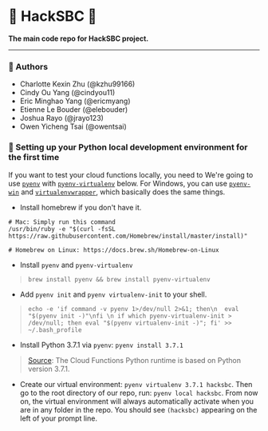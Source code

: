 # :bank: HackSBC :bank:
__The main code repo for HackSBC project.__

***

### :busts_in_silhouette: Authors
 - Charlotte Kexin Zhu (@kzhu99166)
 - Cindy Ou Yang (@cindyou11)
 - Eric Minghao Yang (@ericmyang)
 - Etienne Le Bouder (@elebouder)
 - Joshua Rayo (@jrayo123)
 - Owen Yicheng Tsai (@owentsai)

### :snake: Setting up your Python local development environment for the first time

If you want to test your cloud functions locally, you need to We're going to use [`pyenv`](https://github.com/pyenv/pyenv) with [`pyenv-virtualenv`](https://github.com/pyenv/pyenv-virtualenv) below. For Windows, you can use [`pyenv-win`](https://github.com/pyenv-win/pyenv-win) and [`virtualenvwrapper`](https://virtualenvwrapper.readthedocs.io/en/latest/), which basically does the same things.

* Install homebrew if you don't have it.
```
# Mac: Simply run this command
/usr/bin/ruby -e "$(curl -fsSL https://raw.githubusercontent.com/Homebrew/install/master/install)"

# Homebrew on Linux: https://docs.brew.sh/Homebrew-on-Linux
```

* Install `pyenv` and `pyenv-virtualenv`

> `brew install pyenv && brew install pyenv-virtualenv`

* Add `pyenv init` and `pyenv virtualenv-init` to your shell.
> ` echo -e 'if command -v pyenv 1>/dev/null 2>&1; then\n  eval "$(pyenv init -)"\nfi \n if which pyenv-virtualenv-init > /dev/null; then eval "$(pyenv virtualenv-init -)"; fi' >> ~/.bash_profile
`


* Install Python 3.7.1 via `pyenv`: `pyenv install 3.7.1`
> [Source](https://cloud.google.com/functions/docs/concepts/python-runtime): The Cloud Functions Python runtime is based on Python version 3.7.1. 

* Create our virtual environment: `pyenv virtualenv 3.7.1 hacksbc`. Then go to the root directory of our repo, run: `pyenv local hacksbc`. From now on, the virtual environment will always automatically activate when you are in any folder in the repo. You should see `(hacksbc)` appearing on the left of your prompt line. 
